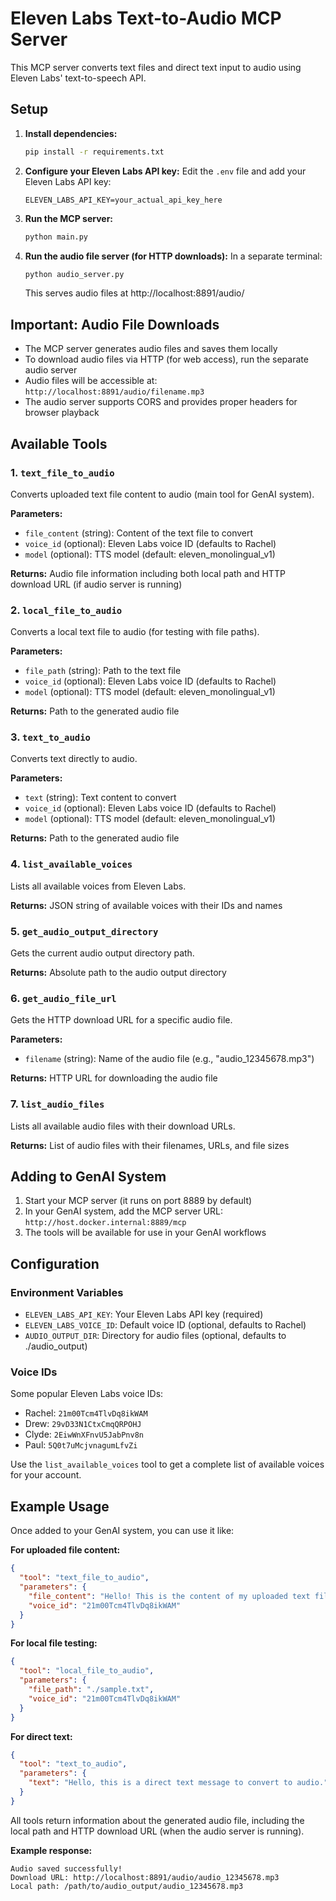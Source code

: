 # Eleven Labs Text-to-Audio MCP Server

This MCP server converts text files and direct text input to audio using Eleven Labs' text-to-speech API.

## Setup

1. **Install dependencies:**

   ```bash
   pip install -r requirements.txt
   ```

2. **Configure your Eleven Labs API key:**
   Edit the `.env` file and add your Eleven Labs API key:

   ```
   ELEVEN_LABS_API_KEY=your_actual_api_key_here
   ```

3. **Run the MCP server:**

   ```bash
   python main.py
   ```

4. **Run the audio file server (for HTTP downloads):**
   In a separate terminal:
   ```bash
   python audio_server.py
   ```
   This serves audio files at http://localhost:8891/audio/

## Important: Audio File Downloads

- The MCP server generates audio files and saves them locally
- To download audio files via HTTP (for web access), run the separate audio server
- Audio files will be accessible at: `http://localhost:8891/audio/filename.mp3`
- The audio server supports CORS and provides proper headers for browser playback

## Available Tools

### 1. `text_file_to_audio`

Converts uploaded text file content to audio (main tool for GenAI system).

**Parameters:**

- `file_content` (string): Content of the text file to convert
- `voice_id` (optional): Eleven Labs voice ID (defaults to Rachel)
- `model` (optional): TTS model (default: eleven_monolingual_v1)

**Returns:** Audio file information including both local path and HTTP download URL (if audio server is running)

### 2. `local_file_to_audio`

Converts a local text file to audio (for testing with file paths).

**Parameters:**

- `file_path` (string): Path to the text file
- `voice_id` (optional): Eleven Labs voice ID (defaults to Rachel)
- `model` (optional): TTS model (default: eleven_monolingual_v1)

**Returns:** Path to the generated audio file

### 3. `text_to_audio`

Converts text directly to audio.

**Parameters:**

- `text` (string): Text content to convert
- `voice_id` (optional): Eleven Labs voice ID (defaults to Rachel)
- `model` (optional): TTS model (default: eleven_monolingual_v1)

**Returns:** Path to the generated audio file

### 4. `list_available_voices`

Lists all available voices from Eleven Labs.

**Returns:** JSON string of available voices with their IDs and names

### 5. `get_audio_output_directory`

Gets the current audio output directory path.

**Returns:** Absolute path to the audio output directory

### 6. `get_audio_file_url`

Gets the HTTP download URL for a specific audio file.

**Parameters:**

- `filename` (string): Name of the audio file (e.g., "audio_12345678.mp3")

**Returns:** HTTP URL for downloading the audio file

### 7. `list_audio_files`

Lists all available audio files with their download URLs.

**Returns:** List of audio files with their filenames, URLs, and file sizes

## Adding to GenAI System

1. Start your MCP server (it runs on port 8889 by default)
2. In your GenAI system, add the MCP server URL: `http://host.docker.internal:8889/mcp`
3. The tools will be available for use in your GenAI workflows

## Configuration

### Environment Variables

- `ELEVEN_LABS_API_KEY`: Your Eleven Labs API key (required)
- `ELEVEN_LABS_VOICE_ID`: Default voice ID (optional, defaults to Rachel)
- `AUDIO_OUTPUT_DIR`: Directory for audio files (optional, defaults to ./audio_output)

### Voice IDs

Some popular Eleven Labs voice IDs:

- Rachel: `21m00Tcm4TlvDq8ikWAM`
- Drew: `29vD33N1CtxCmqQRPOHJ`
- Clyde: `2EiwWnXFnvU5JabPnv8n`
- Paul: `5Q0t7uMcjvnagumLfvZi`

Use the `list_available_voices` tool to get a complete list of available voices for your account.

## Example Usage

Once added to your GenAI system, you can use it like:

**For uploaded file content:**

```json
{
  "tool": "text_file_to_audio",
  "parameters": {
    "file_content": "Hello! This is the content of my uploaded text file that I want to convert to audio.",
    "voice_id": "21m00Tcm4TlvDq8ikWAM"
  }
}
```

**For local file testing:**

```json
{
  "tool": "local_file_to_audio",
  "parameters": {
    "file_path": "./sample.txt",
    "voice_id": "21m00Tcm4TlvDq8ikWAM"
  }
}
```

**For direct text:**

```json
{
  "tool": "text_to_audio",
  "parameters": {
    "text": "Hello, this is a direct text message to convert to audio."
  }
}
```

All tools return information about the generated audio file, including the local path and HTTP download URL (when the audio server is running).

**Example response:**

```
Audio saved successfully!
Download URL: http://localhost:8891/audio/audio_12345678.mp3
Local path: /path/to/audio_output/audio_12345678.mp3
```
